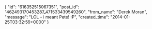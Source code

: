  {
   "id": "616352515067351",
   "post_id": "462493170453287_471533439549260",
   "from_name": "Derek Moran",
   "message": "LOL - i meant Pete! :P",
   "created_time": "2014-01-25T03:32:59+0000"
 }
